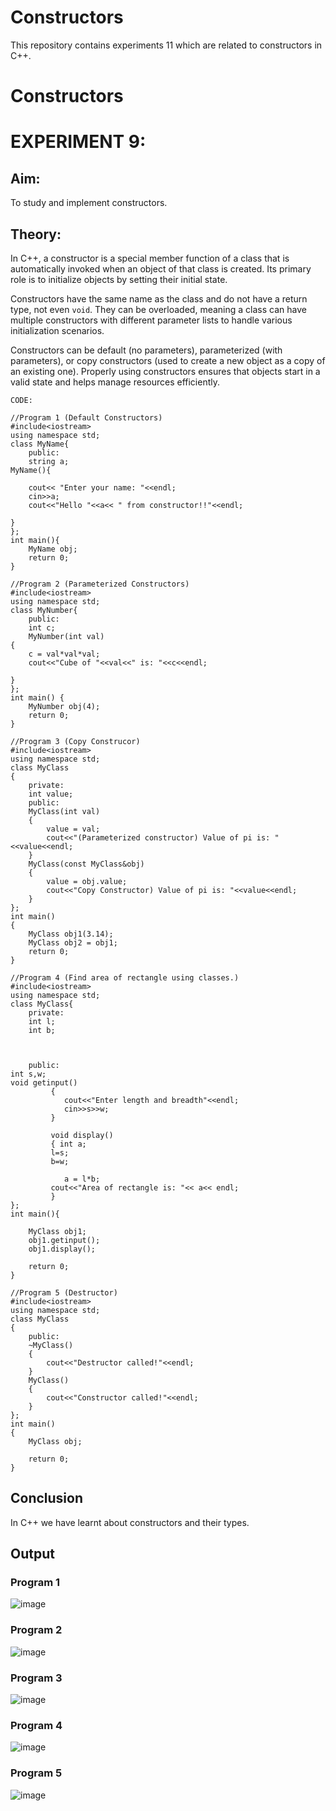 # Constructors
This repository contains experiments 11 which are related to constructors in C++.

# Constructors
# EXPERIMENT 9:
## Aim: 
To study and implement constructors.
## Theory: 
In C++, a constructor is a special member function of a class that is automatically invoked when an object of that class is created. Its primary role is to initialize objects by setting their initial state. 

Constructors have the same name as the class and do not have a return type, not even `void`. They can be overloaded, meaning a class can have multiple constructors with different parameter lists to handle various initialization scenarios. 

Constructors can be default (no parameters), parameterized (with parameters), or copy constructors (used to create a new object as a copy of an existing one). Properly using constructors ensures that objects start in a valid state and helps manage resources efficiently.
~~~
CODE:

//Program 1 (Default Constructors)
#include<iostream>
using namespace std;
class MyName{
    public:
    string a;
MyName(){

    cout<< "Enter your name: "<<endl;
    cin>>a;
    cout<<"Hello "<<a<< " from constructor!!"<<endl;

}
};
int main(){
    MyName obj;
    return 0;
}

//Program 2 (Parameterized Constructors)
#include<iostream>
using namespace std;
class MyNumber{
    public:
    int c;
    MyNumber(int val)
{
    c = val*val*val;
    cout<<"Cube of "<<val<<" is: "<<c<<endl;
    
}
};
int main() {
    MyNumber obj(4);
    return 0;
}

//Program 3 (Copy Construcor)
#include<iostream>
using namespace std;
class MyClass
{
    private:
    int value;
    public:
    MyClass(int val)
    {
        value = val;
        cout<<"(Parameterized constructor) Value of pi is: "<<value<<endl;
    }
    MyClass(const MyClass&obj)
    {
        value = obj.value;
        cout<<"Copy Constructor) Value of pi is: "<<value<<endl;
    }
};
int main()
{
    MyClass obj1(3.14);
    MyClass obj2 = obj1;
    return 0;
}

//Program 4 (Find area of rectangle using classes.)
#include<iostream>
using namespace std;
class MyClass{
    private:
    int l;
    int b;



    public:
int s,w;
void getinput()
         { 
            cout<<"Enter length and breadth"<<endl;
            cin>>s>>w;
         }

         void display()
         { int a;
         l=s;
         b=w;
    
            a = l*b;
         cout<<"Area of rectangle is: "<< a<< endl;
         }
};
int main(){
    
    MyClass obj1;
    obj1.getinput();
    obj1.display();

    return 0;
}

//Program 5 (Destructor)
#include<iostream>
using namespace std;
class MyClass
{
    public:
    ~MyClass()
    {
        cout<<"Destructor called!"<<endl;
    }
    MyClass()
    {
        cout<<"Constructor called!"<<endl;
    }
};
int main()
{
    MyClass obj;
    
    return 0;
}
~~~

## Conclusion
In C++ we have learnt about constructors and their types.

## Output
### Program 1
![image](https://github.com/user-attachments/assets/f0c8c0fb-3290-417a-a746-2d4b66187b07)

### Program 2
![image](https://github.com/user-attachments/assets/3049fe1d-501a-4c1f-bad2-14b7de247327)

### Program 3
![image](https://github.com/user-attachments/assets/b73e6dc9-7fdd-4207-8867-4b3ce093ef26)

### Program 4
![image](https://github.com/user-attachments/assets/2fc54ce0-9a3c-4a08-9892-71f7093dab57)

### Program 5
![image](https://github.com/user-attachments/assets/34b1abc9-b973-4fcb-a489-8c32d91e031b)
